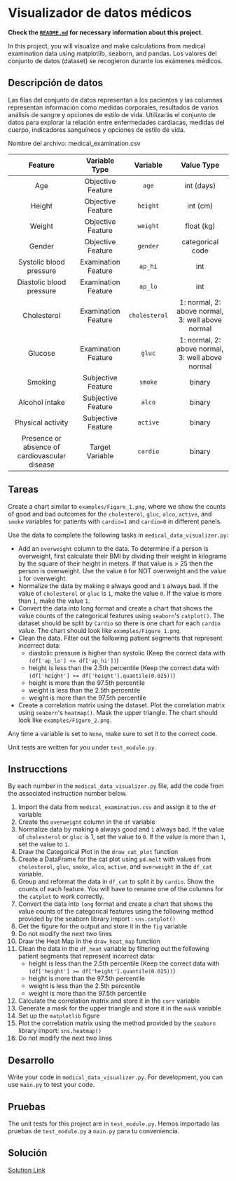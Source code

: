 # Visualizador de datos médicos
**Check the [`README.md`](../README.md) for necessary information about this project.**

In this project, you will visualize and make calculations from medical examination data using matplotlib, seaborn, and pandas. Los valores del conjunto de datos (dataset) se recogieron durante los exámenes médicos.

## Descripción de datos
Las filas del conjunto de datos representan a los pacientes y las columnas representan información como medidas corporales, resultados de varios análisis de sangre y opciones de estilo de vida. Utilizarás el conjunto de datos para explorar la relación entre enfermedades cardiacas, medidas del cuerpo, indicadores sanguíneos y opciones de estilo de vida.

Nombre del archivo: medical_examination.csv

<table>
<thead>
<tr>
<th align="center">Feature</th>
<th align="center">Variable Type</th>
<th align="center">Variable</th>
<th align="center">Value Type</th>
</tr>
</thead>
<tbody>
<tr>
<td align="center">Age</td>
<td align="center">Objective Feature</td>
<td align="center"><code>age</code></td>
<td align="center">int (days)</td>
</tr>
<tr>
<td align="center">Height</td>
<td align="center">Objective Feature</td>
<td align="center"><code>height</code></td>
<td align="center">int (cm)</td>
</tr>
<tr>
<td align="center">Weight</td>
<td align="center">Objective Feature</td>
<td align="center"><code>weight</code></td>
<td align="center">float (kg)</td>
</tr>
<tr>
<td align="center">Gender</td>
<td align="center">Objective Feature</td>
<td align="center"><code>gender</code></td>
<td align="center">categorical code</td>
</tr>
<tr>
<td align="center">Systolic blood pressure</td>
<td align="center">Examination Feature</td>
<td align="center"><code>ap_hi</code></td>
<td align="center">int</td>
</tr>
<tr>
<td align="center">Diastolic blood pressure</td>
<td align="center">Examination Feature</td>
<td align="center"><code>ap_lo</code></td>
<td align="center">int</td>
</tr>
<tr>
<td align="center">Cholesterol</td>
<td align="center">Examination Feature</td>
<td align="center"><code>cholesterol</code></td>
<td align="center">1: normal, 2: above normal, 3: well above normal</td>
</tr>
<tr>
<td align="center">Glucose</td>
<td align="center">Examination Feature</td>
<td align="center"><code>gluc</code></td>
<td align="center">1: normal, 2: above normal, 3: well above normal</td>
</tr>
<tr>
<td align="center">Smoking</td>
<td align="center">Subjective Feature</td>
<td align="center"><code>smoke</code></td>
<td align="center">binary</td>
</tr>
<tr>
<td align="center">Alcohol intake</td>
<td align="center">Subjective Feature</td>
<td align="center"><code>alco</code></td>
<td align="center">binary</td>
</tr>
<tr>
<td align="center">Physical activity</td>
<td align="center">Subjective Feature</td>
<td align="center"><code>active</code></td>
<td align="center">binary</td>
</tr>
<tr>
<td align="center">Presence or absence of cardiovascular disease</td>
<td align="center">Target Variable</td>
<td align="center"><code>cardio</code></td>
<td align="center">binary</td>
</tr>
</tbody>
</table>

## Tareas
<p>Create a chart similar to <code>examples/Figure_1.png</code>, where we show the counts of good and bad outcomes for the <code>cholesterol</code>, <code>gluc</code>, <code>alco</code>, <code>active</code>, and <code>smoke</code> variables for patients with <code>cardio=1</code> and <code>cardio=0</code> in different panels.</p>

<p>Use the data to complete the following tasks in <code>medical_data_visualizer.py</code>:</p>

<ul>
<li>Add an <code>overweight</code> column to the data. To determine if a person is overweight, first calculate their BMI by dividing their weight in kilograms by the square of their height in meters. If that value is &gt; 25 then the person is overweight. Use the value <code>0</code> for NOT overweight and the value <code>1</code> for overweight.</li>
<li>Normalize the data by making <code>0</code> always good and <code>1</code> always bad. If the value of <code>cholesterol</code> or <code>gluc</code> is <code>1</code>, make the value <code>0</code>. If the value is more than <code>1</code>, make the value <code>1</code>.</li>
<li>Convert the data into long format and create a chart that shows the value counts of the categorical features using <code>seaborn</code>'s <code>catplot()</code>. The dataset should be split by <code>Cardio</code> so there is one chart for each <code>cardio</code> value. The chart should look like <code>examples/Figure_1.png</code>.</li>
<li>Clean the data. Filter out the following patient segments that represent incorrect data:
<ul>
<li>diastolic pressure is higher than systolic (Keep the correct data with <code>(df['ap_lo'] &lt;= df['ap_hi'])</code>)</li>
<li>height is less than the 2.5th percentile (Keep the correct data with <code>(df['height'] &gt;= df['height'].quantile(0.025))</code>)</li>
<li>height is more than the 97.5th percentile</li>
<li>weight is less than the 2.5th percentile</li>
<li>weight is more than the 97.5th percentile</li>
</ul>
</li>
<li>Create a correlation matrix using the dataset. Plot the correlation matrix using <code>seaborn</code>'s <code>heatmap()</code>. Mask the upper triangle. The chart should look like <code>examples/Figure_2.png</code>.</li>
</ul>

<p>Any time a variable is set to <code>None</code>, make sure to set it to the correct code.</p>

<p>Unit tests are written for you under <code>test_module.py</code>.</p>

## Instrucctions
<p>By each number in the <code>medical_data_visualizer.py</code> file, add the code from the associated instruction number below.</p>

<ol>
<li>Import the data from <code>medical_examination.csv</code> and assign it to the <code>df</code> variable</li>
<li>Create the <code>overweight</code> column in the <code>df</code> variable</li>
<li>Normalize data by making <code>0</code> always good and <code>1</code> always bad. If the value of <code>cholesterol</code> or <code>gluc</code> is 1, set the value to <code>0</code>. If the value is more than <code>1</code>, set the value to <code>1</code>.</li>
<li>Draw the Categorical Plot in the <code>draw_cat_plot</code> function</li>
<li>Create a DataFrame for the cat plot using <code>pd.melt</code> with values from <code>cholesterol</code>, <code>gluc</code>, <code>smoke</code>, <code>alco</code>, <code>active</code>, and <code>overweight</code> in the <code>df_cat</code> variable.</li>
<li>Group and reformat the data in <code>df_cat</code> to split it by <code>cardio</code>. Show the counts of each feature. You will have to rename one of the columns for the <code>catplot</code> to work correctly.</li>
<li>Convert the data into <code>long</code> format and create a chart that shows the value counts of the categorical features using the following method provided by the seaborn library import : <code>sns.catplot()</code></li>
<li>Get the figure for the output and store it in the <code>fig</code> variable</li>
<li>Do not modify the next two lines</li>
<li>Draw the Heat Map in the <code>draw_heat_map</code> function</li>
<li>Clean the data in the <code>df_heat</code> variable by filtering out the following patient segments that represent incorrect data:
<ul>
<li>height is less than the 2.5th percentile (Keep the correct data with <code>(df['height'] &gt;= df['height'].quantile(0.025))</code>)</li>
<li>height is more than the 97.5th percentile</li>
<li>weight is less than the 2.5th percentile</li>
<li>weight is more than the 97.5th percentile</li>
</ul>
</li>
<li>Calculate the correlation matrix and store it in the <code>corr</code> variable</li>
<li>Generate a mask for the upper triangle and store it in the <code>mask</code> variable</li>
<li>Set up the <code>matplotlib</code> figure</li>
<li>Plot the correlation matrix using the method provided by the <code>seaborn</code> library import: <code>sns.heatmap()</code></li>
<li>Do not modify the next two lines</li>
</ol>

## Desarrollo
<p>Write your code in <code>medical_data_visualizer.py</code>. For development, you can use <code>main.py</code> to test your code.</p>

## Pruebas
<p>The unit tests for this project are in <code>test_module.py</code>. Hemos importado las pruebas de <code>test_module.py</code> a <code>main.py</code> para tu conveniencia.</p>

## Solución
[Solution Link](https://github.com/ElJoamy/freeCodeCampPython/tree/main/Visualizador%20de%20datos%20m%C3%A9dicos)